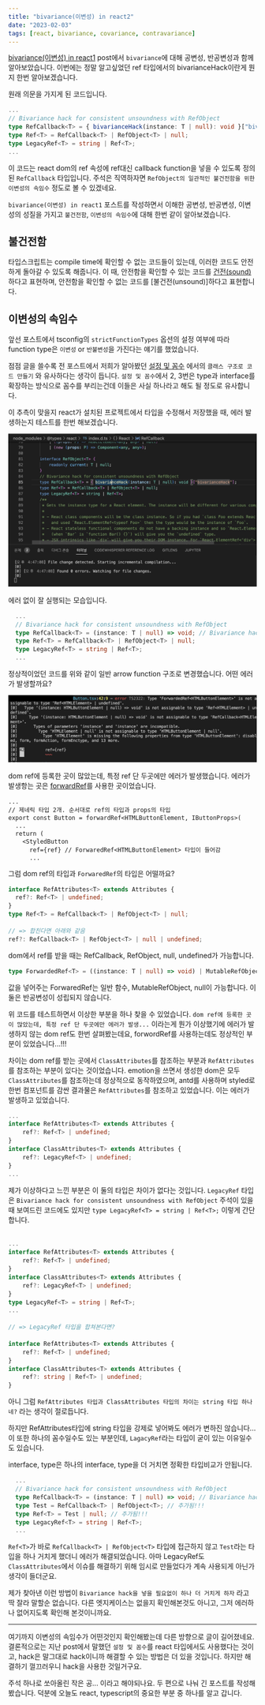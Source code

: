 ```yaml
---
title: "bivariance(이변성) in react2"
date: "2023-02-03"
tags: [react, bivariance, covariance, contravariance]
---
```


[bivariance(이변성) in react1](https://jicjjang.github.io/posts/bivariance-in-react1) post에서 `bivariance`에 대해 공변성, 반공변성과 함께 알아보았습니다. 이번에는 정말 알고싶었던 ref 타입에서의 bivarianceHack이란게 뭔지 한번 알아보겠습니다.

원래 의문을 가지게 된 코드입니다.

```ts
...
// Bivariance hack for consistent unsoundness with RefObject
type RefCallback<T> = { bivarianceHack(instance: T | null): void }["bivarianceHack"];
type Ref<T> = RefCallback<T> | RefObject<T> | null;
type LegacyRef<T> = string | Ref<T>;
...
```

이 코드는 react dom의 ref 속성에 ref대신 callback function을 넣을 수 있도록 정의된 `RefCallback` 타입입니다.
주석은 직역하자면 `RefObject의 일관적인 불건전함을 위한 이변성의 속임수` 정도로 볼 수 있겠네요.

`bivariance(이변성) in react1` 포스트를 작성하면서 이해한 공변성, 반공변성, 이변성의 성질을 가지고 `불건전함`, `이변성의 속임수`에 대해 한번 같이 알아보겠습니다.

## 불건전함

타입스크립트는 compile time에 확인할 수 없는 코드들이 있는데, 이러한 코드도 안전하게 돌아갈 수 있도록 해줍니다.
이 때, 안전함을 확인할 수 있는 코드를 [건전(sound)](https://www.typescriptlang.org/docs/handbook/type-compatibility.html#a-note-on-soundness)하다고 표현하며, 안전함을 확인할 수 없는 코드를 [불건전(unsound)]하다고 표현합니다.

## 이변성의 속임수

앞선 포스트에서 tsconfig의 `strictFunctionTypes` 옵션의 설정 여부에 따라 function type은 `이변성` or `반불변성`을 가진다는 얘기를 했었습니다.

점점 글을 쓸수록 전 포스트에서 저희가 알아봤던 [설정 및 꼼수](http://localhost:8000/posts/bivariance-in-react1/#%EC%84%A4%EC%A0%95-%EB%B0%8F-%EA%BC%BC%EC%88%98) 에서의 `클래스 구조로 코드 만들기` 와 유사하다는 생각이 듭니다. `설정 및 꼼수`에서 2, 3번은 type과 interface를 확장하는 방식으로 꼼수를 부리는건데 이들은 사실 하나라고 해도 될 정도로 유사합니다.

이 추측이 맞을지 react가 설치된 프로젝트에서 타입을 수정해서 저장했을 때, 에러 발생하는지 테스트를 한번 해보겠습니다.

![react-bivariance-hack](./react-bivariance-hack.jpg)

에러 없이 잘 실행되는 모습입니다.

```ts
  ...
  // Bivariance hack for consistent unsoundness with RefObject
  type RefCallback<T> = (instance: T | null) => void; // Bivariance hack 임시 제거
  type Ref<T> = RefCallback<T> | RefObject<T> | null;
  type LegacyRef<T> = string | Ref<T>;
  ...
```

정상적이었던 코드를 위와 같이 일반 arrow function 구조로 변경했습니다.
어떤 에러가 발생할까요?

![change](./change.jpg)

dom ref에 등록한 곳이 많았는데, 특정 ref 단 두곳에만 에러가 발생했습니다.
에러가 발생항는 곳은 [forwardRef](https://reactjs.org/docs/forwarding-refs.html)를 사용한 곳이었습니다.

```tsx
...
// 제네릭 타입 2개. 순서대로 ref의 타입과 props의 타입
export const Button = forwardRef<HTMLButtonElement, IButtonProps>(
  ...
  return (
    <StyledButton
      ref={ref} // ForwaredRef<HTMLButtonElement> 타입이 들어감
      ...
```

그럼 dom ref의 타입과 `ForwaredRef`의 타입은 어떨까요?

```ts
interface RefAttributes<T> extends Attributes {
  ref?: Ref<T> | undefined;
}
type Ref<T> = RefCallback<T> | RefObject<T> | null;

// => 합친다면 아래와 같음
ref?: RefCallback<T> | RefObject<T> | null | undefined;
```

dom에서 ref를 받을 때는 RefCallback, RefObject, null, undefined가 가능합니다.

```ts
type ForwardedRef<T> = ((instance: T | null) => void) | MutableRefObject<T | null> | null;
```

값을 넣어주는 ForwaredRef는 일반 함수, MutableRefObject, null이 가능합니다.
이 둘은 반공변성이 성립되지 않습니다.

위 코드를 테스트하면서 이상한 부분을 하나 찾을 수 있었습니다. `dom ref에 등록한 곳이 많았는데, 특정 ref 단 두곳에만 에러가 발생...` 이라는게 뭔가 이상했기에 에러가 발생하지 않는 dom ref도 한번 살펴봤는데요, forwordRef를 사용하는데도 정상적인 부분이 있었습니다...!!!

차이는 dom ref를 받는 곳에서 `ClassAttributes`를 참조하는 부분과 `RefAttributes`를 참조하는 부분이 있다는 것이었습니다. emotion을 쓰면서 생성한 dom은 모두 `ClassAttributes`를 참조하는데 정상적으로 동작하였으며, antd를 사용하며 styled로 한번 컴포넌트를 감싼 결과물은 `RefAttributes`를 참조하고 있었습니다. 이는 에러가 발생하고 있었습니다.

```ts
...
interface RefAttributes<T> extends Attributes {
    ref?: Ref<T> | undefined;
}
interface ClassAttributes<T> extends Attributes {
    ref?: LegacyRef<T> | undefined;
}
...
```

제가 이상하다고 느낀 부분은 이 둘의 타입은 차이가 없다는 것입니다.
`LegacyRef` 타입은 `Bivariance hack for consistent unsoundness with RefObject` 주석이 있을 때 보여드린 코드에도 있지만 `type LegacyRef<T> = string | Ref<T>;` 이렇게 간단합니다.

```ts

...
interface RefAttributes<T> extends Attributes {
    ref?: Ref<T> | undefined;
}
interface ClassAttributes<T> extends Attributes {
    ref?: LegacyRef<T> | undefined;
}
type LegacyRef<T> = string | Ref<T>;
...

// => LegacyRef 타입을 합쳐본다면?

interface RefAttributes<T> extends Attributes {
    ref?: Ref<T> | undefined;
}
interface ClassAttributes<T> extends Attributes {
    ref?: string | Ref<T> | undefined;
}
```

아니 그럼 `RefAttributes 타입과 ClassAttributes 타입의 차이는 string 타입 하나네?` 라는 생각이 절로듭니다.

하지만 RefAttributes타입에 string 타입을 강제로 넣어봐도 에러가 변하진 않습니다...
이 또한 하나의 꼼수일수도 있는 부분인데, `LagacyRef`라는 타입이 굳이 있는 이유일수도 있습니다.

interface, type은 하나의 interface, type을 더 거치면 정확한 타입비교가 안됩니다.

```ts
  ...
  // Bivariance hack for consistent unsoundness with RefObject
  type RefCallback<T> = (instance: T | null) => void; // Bivariance hack 임시 제거
  type Test = RefCallback<T> | RefObject<T>; // 추가됨!!!
  type Ref<T> = Test | null; // 추가됨!!!
  type LegacyRef<T> = string | Ref<T>;
  ...
```

`Ref<T>`가 바로 `RefCallback<T> | RefObject<T>` 타입에 접근하지 않고 `Test`라는 타입을 하나 거치게 했더니 에러가 해결되었습니다.
아마 LegacyRef도 `ClassAttributes`에서 이슈를 해결하기 위해 임시로 만들었다가 계속 사용되게 아닌가 생각이 들더군요.

제가 찾아낸 이런 방법이 `Bivariance hack을 넣을 필요없이 하나 더 거치게 하자` 라고 딱 잘라 말할순 없습니다.
다른 엣지케이스는 없을지 확인해본것도 아니고, 그저 에러하나 없어지도록 확인해 본것이니까요.

---

여기까지 이변성의 속임수가 어떤것인지 확인해봤는데 다른 방향으로 글이 길어졌네요.
결론적으로는 지난 post에서 말했던 `설정 및 꼼수`를 react 타입에서도 사용했다는 것이고, hack은 말그대로 hack이니까 해결할 수 있는 방법은 더 있을 것입니다.
하지만 해결하기 껄끄러우니 hack을 사용한 것일거구요.

주석 하나로 쏘아올린 작은 공... 이라고 해야되나요. 두 편으로 나눠 긴 포스트를 작성해봤습니다.
덕분에 오늘도 react, typescript의 중요한 부분 중 하나를 알고 갑니다.
